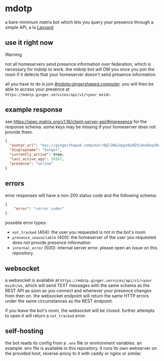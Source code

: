 # mdotp

a bare-minimum matrix bot which lets you query your presence through a simple API, a la [Lanyard](https://github.com/Phineas/lanyard).

## use it right now
> [!WARNING]
> not all homeservers send presence information over federation, which is necessary for mdotp to work. the mdotp
> bot will DM you once you join the room if it detects that your homeserver doesn't send presence information.

all you have to do is join [#mdotp:gingershaped.computer](https://matrix.to/#/#mdotp:gingershaped.computer). you will then be able to access your presence at `https://mdotp.ginger.services/api/v1/<your mxid>`.

## example response
see https://spec.matrix.org/v1.16/client-server-api/#mpresence for the response schema. some keys may be missing if your homeserver does not provide them.
```json
{
  "avatar_url": "mxc://gingershaped.computer/BglINGL4pgzQu9EtCmnaOayoRAOTJOr2",
  "displayname": "Ginger",
  "currently_active": true,
  "last_active_ago": 28167,
  "presence": "online"
}
```

## errors
error responses will have a non-200 status code and the following schema:
```json
{
    "error": "<error code>"
}
```
possible error types:
- `not_tracked` (404): the user you requested is not in the bot's room
- `presence_unavailable` (400): the homeserver of the user you requested does not provide presence information
- `internal_error` (500): internal server error. please open an issue on this repository.

## websocket
a websocket is available at `https://mdotp.ginger.services/api/v1/<your mxid>/ws`, which will send TEXT messages with the same schema as the REST API as soon as you connect and whenever your presence changes from then on. the websocket endpoint will return the same HTTP errors under the same circumstances as the REST endpoint.

if you leave the bot's room, the websocket will be closed. further attempts to open it will return a `not_tracked` error.

## self-hosting
the bot reads its config from a `.env` file or environment variables. an example .env file is available in this repository. it runs its own webserver on the provided host, reverse-proxy to it with caddy or nginx or similar.